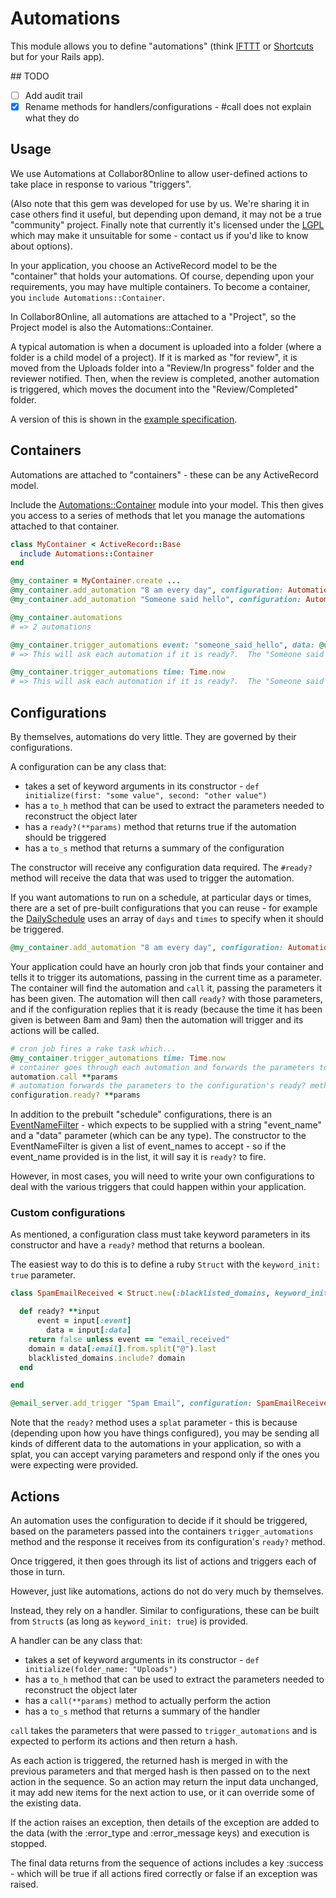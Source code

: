 # Automations

This module allows you to define "automations" (think [IFTTT](https://ifttt.com) or [Shortcuts](https://support.apple.com/en-gb/guide/shortcuts/welcome/ios) but for your Rails app).

## TODO

- [ ] Add audit trail
- [X] Rename methods for handlers/configurations - #call does not explain what they do

## Usage

We use Automations at Collabor8Online to allow user-defined actions to take place in response to various "triggers".

(Also note that this gem was developed for use by us.  We're sharing it in case others find it useful, but depending upon demand, it may not be a true "community" project.  Finally note that currently it's licensed under the [LGPL](/LICENSE) which may make it unsuitable for some - contact us if you'd like to know about options).

In your application, you choose an ActiveRecord model to be the "container" that holds your automations.  Of course, depending upon your requirements, you may have multiple containers.  To become a container, you `include Automations::Container`.  

In Collabor8Online, all automations are attached to a "Project", so the Project model is also the Automations::Container.

A typical automation is when a document is uploaded into a folder (where a folder is a child model of a project).  If it is marked as "for review", it is moved from the Uploads folder into a "Review/In progress" folder and the reviewer notified.  Then, when the review is completed, another automation is triggered, which moves the document into the "Review/Completed" folder.

A version of this is shown in the [example specification](/spec/examples/trigger_spec.rb).

## Containers

Automations are attached to "containers" - these can be any ActiveRecord model.

Include the [Automations::Container](lib/automations/container.rb) module into your model.  This then gives you access to a series of methods that let you manage the automations attached to that container.

```ruby
class MyContainer < ActiveRecord::Base
  include Automations::Container
end

@my_container = MyContainer.create ...
@my_container.add_automation "8 am every day", configuration: Automations::DailySchedule.new(days: [0, 1, 2, 3, 4, 5, 6], times: [8])
@my_container.add_automation "Someone said hello", configuration: Automations::EventNameFilter.new(event_names: ["someone_said_hello"])

@my_container.automations
# => 2 automations

@my_container.trigger_automations event: "someone_said_hello", data: @user_who_said_hello
# => This will ask each automation if it is ready?.  The "Someone said hello" configuration will respond with true, whereas the "8 am every day" configuration will respond with false.  Therefore the "Someone said hello" automation will trigger and any actions that it has will be called.  

@my_container.trigger_automations time: Time.now
# => This will ask each automation if it is ready?.  The "Someone said hello" configuration will respond with false, whereas the "8 am every day" configuration will respond with true if the current time is betweeen 8am and 9am.  If it is the correct time, the "8 am every day" automation's actions will be called.  
```

## Configurations

By themselves, automations do very little.  They are governed by their configurations.

A configuration can be any class that:
- takes a set of keyword arguments in its constructor - `def initialize(first: "some value", second: "other value")`
- has a `to_h` method that can be used to extract the parameters needed to reconstruct the object later
- has a `ready?(**params)` method that returns true if the automation should be triggered
- has a `to_s` method that returns a summary of the configuration

The constructor will receive any configuration data required.  The `#ready?` method will receive the data that was used to trigger the automation.

If you want automations to run on a schedule, at particular days or times, there are a set of pre-built configurations that you can reuse - for example the [DailySchedule](lib/automations/daily_schedule.rb) uses an array of `days` and `times` to specify when it should be triggered.

```ruby
@my_container.add_automation "8 am every day", configuration: Automations::DailySchedule.new(days: [0, 1, 2, 3, 4, 5, 6], times: [8])
```

Your application could have an hourly cron job that finds your container and tells it to trigger its automations, passing in the current time as a parameter.  The container will find the automation and `call` it, passing the parameters it has been given.  The automation will then call `ready?` with those parameters, and if the configuration replies that it is ready (because the time it has been given is between 8am and 9am) then the automation will trigger and its actions will be called.  

```ruby
# cron job fires a rake task which...
@my_container.trigger_automations time: Time.now
# container goes through each automation and forwards the parameters to the call method...
automation.call **params
# automation forwards the parameters to the configuration's ready? method to see if it should fire
configuration.ready? **params
```
In addition to the prebuilt "schedule" configurations, there is an [EventNameFilter](lib/automations/event_name_filter.rb) - which expects to be supplied with a string "event_name" and a "data" parameter (which can be any type).  The constructor to the EventNameFilter is given a list of event_names to accept - so if the event_name provided is in the list, it will say it is `ready?` to fire.  

However, in most cases, you will need to write your own configurations to deal with the various triggers that could happen within your application.

### Custom configurations

As mentioned, a configuration class must take keyword parameters in its constructor and have a `ready?` method that returns a boolean.

The easiest way to do this is to define a ruby `Struct` with the `keyword_init: true` parameter.

```ruby
class SpamEmailReceived < Struct.new(:blacklisted_domains, keyword_init: true)

  def ready? **input
	  event = input[:event]
		data = input[:data]
    return false unless event == "email_received"
  	domain = data[:email].from.split("@").last
  	blacklisted_domains.include? domain
  end

end

@email_server.add_trigger "Spam Email", configuration: SpamEmailReceived.new(blacklisted_domains: ["annoyingmarketers.com", "shit-shovelers.com"])
```

Note that the `ready?` method uses a `splat` parameter - this is because (depending upon how you have things configured), you may be sending all kinds of different data to the automations in your application, so with a splat, you can accept varying parameters and respond only if the ones you were expecting were provided.  

## Actions

An automation uses the configuration to decide if it should be triggered, based on the parameters passed into the containers `trigger_automations` method and the response it receives from its configuration's `ready?` method.

Once triggered, it then goes through its list of actions and triggers each of those in turn.

However, just like automations, actions do not do very much by themselves.  

Instead, they rely on a handler.  Similar to configurations, these can be built from `Struct`s (as long as `keyword_init: true`) is provided.

A handler can be any class that:
- takes a set of keyword arguments in its constructor - `def initialize(folder_name: "Uploads")`
- has a `to_h` method that can be used to extract the parameters needed to reconstruct the object later
- has a `call(**params)` method to actually perform the action
- has a `to_s` method that returns a summary of the handler

`call` takes the parameters that were passed to `trigger_automations` and is expected to perform its actions and then return a hash.

As each action is triggered, the returned hash is merged in with the previous parameters and that merged hash is then passed on to the next action in the sequence.  So an action may return the input data unchanged, it may add new items for the next action to use, or it can override some of the existing data.  

If the action raises an exception, then details of the exception are added to the data (with the :error_type and :error_message keys) and execution is stopped.

The final data returns from the sequence of actions includes a key :success - which will be true if all actions fired correctly or false if an exception was raised.

